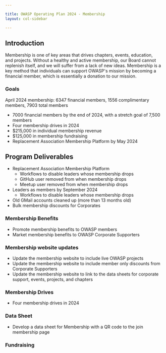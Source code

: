 ```yaml
---

title: OWASP Operating Plan 2024 - Membership
layout: col-sidebar

---
```


## Introduction

Membership is one of key areas that drives chapters, events, education, and projects. Without a healthy and active membership, our Board cannot replenish itself, and we will suffer from a lack of new ideas. Membership is a key method that individuals can support OWASP's mission by becoming a financial member, which is essentially a donation to our mission.

### Goals

April 2024 membership: 6347 financial members, 1556 complimentary members, 7903 total members

- 7000 financial members by the end of 2024, with a stretch goal of 7,500 members
- Four membership drives in 2024
- $215,000 in individual membership revenue
- $125,000 in membership fundraising
- Replacement Association Membership Platform by May 2024

## Program Deliverables

- Replacement Association Membership Platform
  - Workflows to disable leaders whose membership drops
  - GitHub user removed from when membership drops
  - Meetup user removed from when membership drops
- Leaders as members by September 2024
  - Workflows to disable leaders whose membership drops
- Old GMail accounts cleaned up (more than 13 months old)
- Bulk membership discounts for Corporates

### Membership Benefits

- Promote membership benefits to OWASP members
- Market membership benefits to OWASP Corporate Supporters

### Membership website updates

- Update the membership website to include live OWASP projects
- Update the membership website to include member only discounts from Corporate Supporters
- Update the membership website to link to the data sheets for corporate support, events, projects, and chapters

### Membership Drives

- Four membership drives in 2024

### Data Sheet

- Develop a data sheet for Membership with a QR code to the join membership page

### Fundraising
